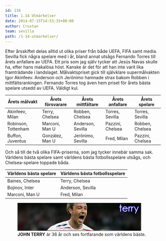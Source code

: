 ```yaml
---
id: 134
title: 1.14 Utmärkelser
date: 2014-07-15T14:53:33+00:00
author: Crustan
team: sevilla
path: /1-14-utmarkelser/
---
```


Efter årsskiftet delas alltid ut olika priser från både UEFA, FIFA samt media. Sevilla fick några spelare med i år, bland annat utsågs Fernando Torres till årets anfallare av UEFA. Ett pris som jag själv tycker att Jesús Navas skulle ha, efter hans makalösa höst. Kanske är det för att han inte varit lika framträdande i landslaget. Målvaktspriset gick till självklare supermålvakten Igor Akinfeev. Anderson och Jerônimo hamnade strax bakom Robben i mittfältsrankingen. Fernando Torres tog även hem priset för årets bästa spelare utsedd av UEFA. Väldigt kul.

| Årets målvakt       | Årets försvarare | Årets mittfältare | Årets anfallare  | Årets spelare    |
| ------------------- | ---------------- | ----------------- | ---------------- | ---------------- |
| Akinfeev, Milan     | Terry, Chelsea   | Robben, Chelsea   | Torres, Sevilla  | Torres, Sevilla  |
| Robinson, Tottenham | Marconi, Man U   | Anderson, Sevilla | Pazzini, Chelsea | Robben, Chelsea  |
| Buffon, Juventus    | González, Man U  | Jerônimo, Sevilla | Fred, Milan      | Pazzini, Chelsea |

Och så till de två olika FIFA-priserna, som jag tycker innebär samma sak. Världens bästa spelare samt världens bästa fotbollsspelare utsågs, och Chelsea-spelare toppade båda.

| Världens bästa spelare | Världens bästa fotbollsspelare |
| ---------------------- | ------------------------------ |
| Baines, Chelsea        | Terry, Chelsea                 |
| Bojinov, Inter         | Anderson, Sevilla              |
| Marconi, Man U         | Fred, Milan                    |

<figure>
  <img src="../images/terry.png" alt="terry"  />
  <figcaption><strong>JOHN TERRY</strong> är 36 år och ses fortfarande som världens bäste.</figcaption>
</figure>
